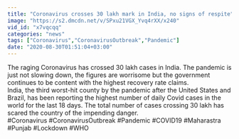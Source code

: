 ```yaml
---
title: "Coronavirus crosses 30 lakh mark in India, no signs of respite"
image: "https://s2.dmcdn.net/v/SPxu21VGX_Yvq4rXX/x240"
vid_id: "x7vqcqq"
categories: "news"
tags: ["Coronavirus","CoronavirusOutbreak","Pandemic"]
date: "2020-08-30T01:51:04+03:00"
---
```

The raging Coronavirus has crossed 30 lakh cases in India. The pandemic is just not slowing down, the figures are worrisome but the government continues to be content with the highest recovery rate claims.   <br>India, the third worst-hit county by the pandemic after the United States and Brazil, has been reporting the highest number of daily Covid cases in the world for the last 18 days. The total number of cases crossing 30 lakh has scared the country of the impending danger.  <br>#Coronavirus #CoronavirusOutbreak #Pandemic #COVID19 #Maharastra #Punjab #Lockdown #WHO
